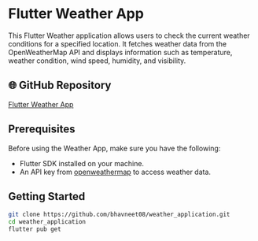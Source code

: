 # Flutter Weather App

This Flutter Weather application allows users to check the current weather conditions for a specified location. It fetches weather data from the OpenWeatherMap API and displays information such as temperature, weather condition, wind speed, humidity, and visibility.

## 🌐 GitHub Repository
[Flutter Weather App](https://github.com/bhavneet08/weather_application)

## Prerequisites
Before using the Weather App, make sure you have the following:
- Flutter SDK installed on your machine.
-  An API key from [openweathermap](https://openweathermap.org/api) to access weather data.

## Getting Started
```bash
git clone https://github.com/bhavneet08/weather_application.git
cd weather_application
flutter pub get

